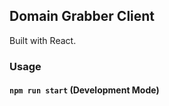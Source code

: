 ## Domain Grabber Client

Built with React.

### Usage

#### `npm run start` (Development Mode)
    